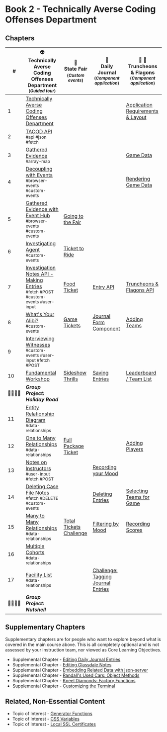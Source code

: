 # Book 2 - Technically Averse Coding Offenses Department

## Chapters

| #  | 👽 <br/> Technically Averse Coding Offenses Department <br/> <sub>(_Guided tour_)</sub> | 🎢 <br/> State Fair <sub> <br/> (_Custom events_)</sub> | 📔 <br/> Daily Journal <br/> <sub>(_Component application_)</sub> | 🏏 🍺 <br/>Truncheons &amp; Flagons <br/> <sub>(_Component application_)</sub>|
|--|--|--|--|--|
| 1 | [Technically Averse Coding Offenses Department](./chapters/TACOD_INTRO.md) |  |  | [Application Requirements & Layout](./chapters/TF_STRUCTURE_LAYOUT.md) |
| 2 | [TACOD API](./chapters/TACOD_API.md) <br/> <sub style="font-size:0.85rem;">#api #json #fetch</sub> |  |  |  |
| 3 | [Gathered Evidence](./chapters/TACOD_EVIDENCE_HISTORY.md) <br/> <sub style="font-size:0.85rem;">#array-map</sub> |  |  | [Game Data](./chapters/TF_GAME_DATA.md) |
| 4 | [Decoupling with Events](./chapters/TACOD_DECOUPLING.md) <br/> <sub style="font-size:0.85rem;">#browser-events #custom-events</sub> |  |  | [Rendering Game Data](./chapters/TF_GAME_RENDER.md) |
| 5 | [Gathered Evidence with Event Hub](./chapters/TACOD_EVENT_HUB.md) <br/> <sub style="font-size:0.85rem;">#browser-events #custom-events</sub> | [Going to the Fair](./chapters/SF_SETUP.md) |  |  |
| 6 | [Investigating Agent](./chapters/TACOD_INVESTIGATING_AGENTS.md) <br/> <sub style="font-size:0.85rem;">#custom-events</sub> | [Ticket to Ride](./chapters/SF_RIDE_TICKET.md) |  |  |
| 7 | [Investigation Notes API - Making Entries](./chapters/TACOD_NOTES_API.md) <br/> <sub style="font-size:0.85rem;">#fetch #POST #custom-events #user-input</sub> | [Food Ticket](./chapters/SF_FOOD_TICKET.md) | [Entry API](./chapters/DAILY_JOURNAL_FETCHING.md) | [Truncheons &amp; Flagons API](./chapters/TF_API.md) |
| 8 | [What's Your Alibi?](./chapters/TACOD_ALIBI.md) <br/> <sub style="font-size:0.85rem;">#custom-events</sub> | [Game Tickets](./chapters/SF_GAME_TICKET.md) | [Journal Form Component](./chapters/DAILY_JOURNAL_FORM_COMPONENT.md) | [Adding Teams](./chapters/TF_FORMS.md) |
| 9 | [Interviewing Witnesses](./chapters/TACOD_WITNESSES.md) <br/> <sub style="font-size:0.85rem;">#custom-events #user-input #fetch #POST</sub> |  |  |
| 10 | [Fundamental Workshop](./chapters/EVENTS_WORKSHOP.md) | [Sideshow Thrills](./chapters/SF_SIDESHOW_TICKET.md) |  [Saving Entries](./chapters/DAILY_JOURNAL_SAVING_ENTRIES.md) | [Leaderboard / Team List](./chapters/TF_LEADERBOARD_TEAMS.md) |
| 👨‍👨‍👦‍👦 | **_Group Project: Holiday Road_** |  |  |  |
| 11 | [Entity Relationship Diagram](./chapters/ERD.md) <br/> <sub style="font-size:0.85rem;">#data-relationships</sub> |  |  |
| 12 | [One to Many Relationships](./chapters/ONE_MANY.md) <br/> <sub style="font-size:0.85rem;">#data-relationships</sub> | [Full Package Ticket](./chapters/SF_PACKAGE_TICKET.md) |  | [Adding Players](./chapters/TF_PLAYER_FORM.md) |
| 13 | [Notes on Instructors](./chapters/TACOD_INSTRUCTOR_NOTES.md) <br/> <sub style="font-size:0.85rem;">#user-input #fetch #POST</sub> |  | [Recording your Mood](./chapters/DAILY_JOURNAL_MOOD.md) |  |
| 14 | [Deleting Case File Notes](./chapters/TACOD_DELETE_NOTES.md) <br/> <sub style="font-size:0.85rem;">#fetch #DELETE #custom-events</sub> |  | [Deleting Entries](./chapters/DAILY_JOURNAL_DELETING_ENTRIES.md) | [Selecting Teams for Game](./chapters/TF_CHOOSE_TEAMS.md) |
| 15 | [Many to Many Relationships](./chapters/MANY_MANY.md) <br/> <sub style="font-size:0.85rem;">#data-relationships</sub> | [Total Tickets Challenge](./chapters/SF_CUSTOMER_COUNT.md) | [Filtering by Mood](./chapters/DAILY_JOURNAL_FILTERING_MOOD.md) | [Recording Scores](./chapters/TF_ROUND_SCORES.md) |
| 16 | [Multiple Cohorts](./chapters/TACOD_INSTRUCTOR_COHORTS.md) <br/> <sub style="font-size:0.85rem;">#data-relationships</sub> |  |  |  |
| 17 | [Facility List](./chapters/GLASSDALE_FACILITY_LIST.md) <br/> <sub style="font-size:0.85rem;">#data-relationships</sub> |  | [Challenge: Tagging Journal Entries](./chapters/DAILY_JOURNAL_TAGS.md) |  |
| 👨‍👨‍👦‍👦 | **_Group Project: Nutshell_** |  |  |  |

## Supplementary Chapters

Supplementary chapters are for people who want to explore  beyond what is covered in the main course above. This is all completely optional and is not assessed by your instruction team, nor viewed as Core Learning Objectives.

* Supplemental Chapter - [Editing Daily Journal Entries](./chapters/DAILY_JOURNAL_EDITING_ENTRIES.md)
* Supplemental Chapter - [Editing Glassdale Notes](./chapters/GLASSDALE_EDIT_NOTES.md)
* Supplemental Chapter - [Embedding Related Data with json-server](./chapters/JS_JSON_SERVER_RELATIONSHIPS.md)
* Supplemental Chapter - [Randall's Used Cars: Object Methods](./chapters/JS_OBJECT_METHODS.md)
* Supplemental Chapter - [Kneel Diamonds: Factory Functions](./chapters/JS_FACTORY_FUNCTION.md)
* Supplemental Chapter - [Customizing the Terminal](./chapters/CLI_PERSONALIZATION.md)

## Related, Non-Essential Content

* Topic of Interest - [Generator Functions](./chapters/JS_GENERATOR_FUNCTION.md)
* Topic of Interest - [CSS Variables](./chapters/CSS_VARIABLES.md)
* Topic of Interest - [Local SSL Certificates](./chapters/LOCAL_CERTS.md)
